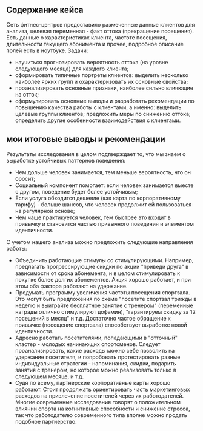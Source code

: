 ## Содержание кейса
Сеть фитнес-центров предоставило размеченные данные клиентов для анализа, целевая переменная - факт оттока (прекращение посещения). 
Есть данные о характеристиках клиента, частоте посещения, длительности текущего абонимента и прочее, подробное описание полей есть в ноутбуке.
Задачи:

- научиться прогнозировать вероятность оттока (на уровне следующего месяца) для каждого клиента;
- сформировать типичные портреты клиентов: выделить несколько наиболее ярких групп и охарактеризовать их основные свойства;
- проанализировать основные признаки, наиболее сильно влияющие на отток;
- сформулировать основные выводы и разработать рекомендации по повышению качества работы с клиентами, а именно:
    выделить целевые группы клиентов;
    предложить меры по снижению оттока;
    определить другие особенности взаимодействия с клиентами.
    
 ## мои итоговые выводы и рекомендации 
 Результаты исследования в целом подтверждает то, что мы знаем о выработке устойчивых паттернов поведения:

- Чем дольше человек занимается, тем меньше вероятность, что он бросит;
- Социальный компонент помогает: если человек занимается вместе с другом, поведение будет более устойчивым;
- Если услуга обходится дешевле (как карта по корпоративному тарифу) - больше шансов, что человек продолжит ей пользоваться на регулярной основе;
- Чем чаще практикуется человек, тем быстрее это входит в привычку и становится частью привычного поведения и элементом идентичности.

С учетом нашего анализа можно предложить следующие направления работы:

- Объединить работающие стимулы со стимулирующими. Например, предлагать прогрессирующие скидки по акции "приведи друга" в зависимости от срока абонемента, и в целом стимулировать к покупке более долгих абонементов. Акция хорошо работает, и при этом оба фактора работают на удержание.
- Продумать программу увеличения частоты посещения спортзала. Это могут быть предложения по схеме "посетите спортзал трижды в неделю и выиграйте бесплатное занятие с тренером" (переменные награды отлично стимулируют дофамин), "гарантируем скидку за 12 посещений в месяц" и т.д. Достаточно частое обращение к привычке (посещение спортзала) способствует выработке новой идентичности.
- Адресно работать посетителями, попадающими в "отточный" кластер - молодых начинающих спортсменов. Следует проанализировать, какие расходы можно себе позволить на удержание посетителя, и попробовать протестировать разные индивидуальные стратегии - напоминания, скидки, подарить занятия с тренером, но которое можно реализовать только в следующем месяце, и т.д.
- Судя по всему, партнерские корпоративные карты хорошо работают. Стоит продолжать ориентировать часть маркетинговых расходов на привлечение посетителей через их работодателей. Многие современные исследования говорят о положительном влиянии спорта на когнитивные способности и снижение стресса, так что работодателю современного типа вполне можно продать подобное партнерство.
